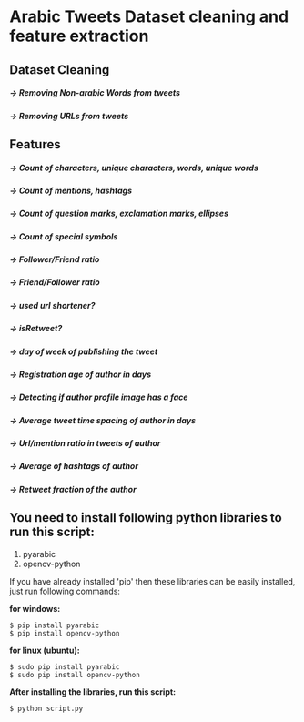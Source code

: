 # Arabic Tweets Dataset cleaning and feature extraction
## Dataset Cleaning
##### -> Removing Non-arabic Words from tweets
##### -> Removing URLs from tweets
## Features
##### -> Count of characters, unique characters, words, unique words
##### -> Count of mentions, hashtags
##### -> Count of question marks, exclamation marks, ellipses
##### -> Count of special symbols 
##### -> Follower/Friend ratio
##### -> Friend/Follower ratio
##### -> used url shortener?
##### -> isRetweet?
##### -> day of week of publishing the tweet
##### -> Registration age of author in days
##### -> Detecting if author profile image has a face
##### -> Average tweet time spacing of author in days
##### -> Url/mention ratio in tweets of author
##### -> Average of hashtags of author
##### -> Retweet fraction of the author

## You need to install following python libraries to run this script:
1) pyarabic
2) opencv-python

If you have already installed 'pip' then these libraries can be easily installed, just run following commands:

<b>for windows:</b>
```shell
$ pip install pyarabic
$ pip install opencv-python
```
<b>for linux (ubuntu):</b>
```shell
$ sudo pip install pyarabic
$ sudo pip install opencv-python
```
<b>After installing the libraries, run this script:</b>
```shell
$ python script.py
```
